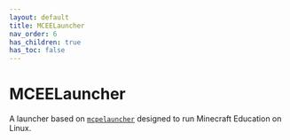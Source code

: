 ```yaml
---
layout: default
title: MCEELauncher
nav_order: 6
has_children: true
has_toc: false
---
```


# MCEELauncher

A launcher based on [`mcpelauncher`](https://minecraft-linux.github.io) designed to run Minecraft Education on Linux.
